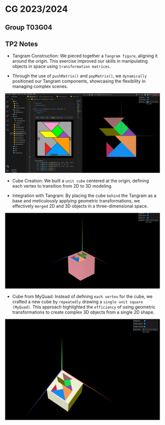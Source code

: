 # CG 2023/2024

## Group T03G04

## TP2 Notes

- Tangram Construction: We pieced together a `Tangram figure`, aligning it around the origin. This exercise improved our skills in manipulating objects in space using `transformation matrices`.

- Through the use of `pushMatrix()` and `popMatrix()`, we `dynamically` positioned our Tangram components, showcasing the flexibility in managing complex scenes.

![Screenshot 1](screenshots/cg-t03g04-tp2-1.png)

- Cube Creation: We built a `unit cube` centered at the origin,  defining each vertex to transition from 2D to 3D modeling. 

- Integration with Tangram: By placing the cube `behind` the Tangram as a base and meticulously applying geometric transformations, we effectively `merged` 2D and 3D objects in a three-dimensional space.

![Screenshot 2](screenshots/cg-t03g04-tp2-2.png)

- Cube from MyQuad: Instead of defining `each vertex` for the cube, we crafted a new cube by `repeatedly` drawing a `single unit square (MyQuad)`. This approach highlighted the `efficiency` of using geometric transformations to create complex 3D objects from a single 2D shape.

![Screenshot 3](screenshots/cg-t03g04-tp2-3.png)



